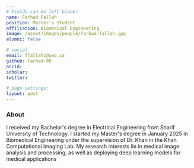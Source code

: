 ```yaml
---
# Fields can be left blank! 
name: Farhad Fallah
position: Master's Student
affiliation: Biomedical Engineering
image: /asset/images/people/farhad-fallah.jpg
alumni: false

# social
email: ffallahz@uwo.ca
github: farhad-99
orcid: 
scholar: 
twitter: 

# page settings:
layout: post
---
```




### About

I received my Bachelor's degree in Electrical Engineering from Sharif University of Technology. I started my Master's degree in January 2025 in Biomedical Engineering under the supervision of Dr. Khan in the Khan Computational Imaging Lab. My research interests lie in medical image analysis and processing, as well as deploying deep learning models for medical applications

 
